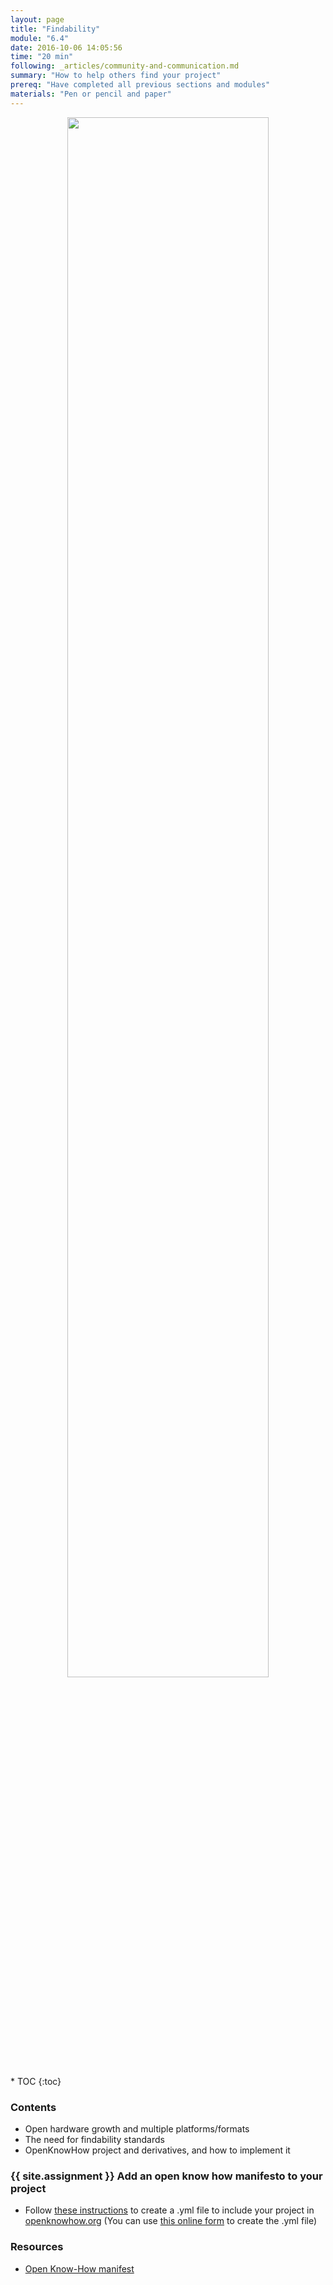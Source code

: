 ```yaml
---
layout: page
title: "Findability"
module: "6.4"
date: 2016-10-06 14:05:56
time: "20 min"
following: _articles/community-and-communication.md
summary: "How to help others find your project"
prereq: "Have completed all previous sections and modules"
materials: "Pen or pencil and paper"
---
```

<p align="center">
<img src="https://raw.githubusercontent.com/ohwmakers/OHM-curriculum/gh-pages/img/work_in_progress_banner.svg" width="80%"/>
</p>
* TOC
{:toc}

### Contents

- Open hardware growth and multiple platforms/formats
- The need for findability standards
- OpenKnowHow project and derivatives, and how to implement it

### {{ site.assignment }} Add an open know how manifesto to your project

- Follow [these instructions](https://app.standardsrepo.com/MakerNetAlliance/OpenKnowHow/wiki) to create a .yml file to include your project in [openknowhow.org](https://openknowhow.org) (You can use [this online form](https://okh.makernet.org/form) to create the .yml file)

### Resources
- [Open Know-How manifest](https://app.standardsrepo.com/MakerNetAlliance/OpenKnowHow/src/branch/master/1)
